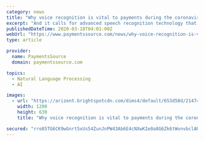 ```yaml
---
category: news
title: "Why voice recognition is vital to payments during the coronavirus pandemic"
excerpt: "And it calls for advanced speech recognition technology that concentrates as much on what is said as it does on the voice inflection of those saying it. For the past three years, London-based Speechmatics has offered its clients — generally companies that deploy call center services technology — with automated speech recognition that ..."
publishedDateTime: 2020-03-18T04:01:00Z
webUrl: "https://www.paymentssource.com/news/why-voice-recognition-is-vital-to-payments-during-the-coronavirus-pandemic"
type: article

provider:
  name: PaymentsSource
  domain: paymentssource.com

topics:
  - Natural Language Processing
  - AI

images:
  - url: "https://arizent.brightspotcdn.com/dims4/default/653d58d/2147483647/strip/true/crop/4000x2100+0+284/resize/1200x630!/quality/90/?url=https%3A%2F%2Farizent.brightspotcdn.com%2Fd2%2Faf%2F2fab6d574ee5bb0f9e2ec2fd2b82%2F357401227.jpg"
    width: 1200
    height: 630
    title: "Why voice recognition is vital to payments during the coronavirus pandemic"

secured: "rro85TG6CK9wGnrt5xUs54ZunJnPW43Ab6E4cNXwKIe0a8G6Zk6tWvnvbclARxDZjXY1EbRlhECRN+Y6zNryjE1rmX7jv9T21YJWPEoeJ6hnUZRB947/Yp9v6iBWtLppltjjw1TrnBjHjtMSVL9c3CuYDpv1Gc3IKTuVCkPUErPzcO2vg4I76W8L9NR7LHZeEp+Ugq8nJRy0f9ygfCUOK8TaWs9uWR9IEcOGgV4w56MQd44vbPhzV9HY/Er51TRP+WZZzYf//rT3HF99H1X0mtXoxfaENFfT3u3iC37PjAgnxkJ/xeuk0Nb02APC5dmzV5oo+SssIzDUAGEJnIs1EASLrLbAyYNRKHYZBWJhTcssxCVi0ztg/fmyNSHjU+ESVWLJZkJRqx2lK1oBDyhl6nJG7E7SFV4WcOHteZbwPnF1kVPM5GhJdmKfeeKXdJ/xMGRp/Flz30g5jOAfeuYBZNBhwEAGEK5xWFtoBOJRPq8=;Rd/nMFZjuPI6OZCzjbGq/w=="
---
```


